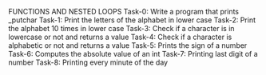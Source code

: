 FUNCTIONS AND NESTED LOOPS
Task-0: Write a program that prints _putchar
Task-1: Print the letters of the alphabet in lower case
Task-2: Print the alphabet 10 times in lower case
Task-3: Check if a character is in lowercase or not and returns a value
Task-4: Check if a character is alphabetic or not and returns a value
Task-5: Prints the sign of a number
Task-6: Computes the absolute value of an int
Task-7: Printing last digit of a number
Task-8: Printing every minute of the day

